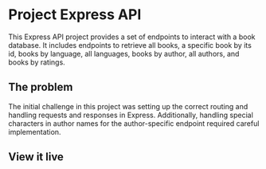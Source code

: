 # Project Express API

This Express API project provides a set of endpoints to interact with a book database. It includes endpoints to retrieve all books, a specific book by its id, books by language, all languages, books by author, all authors, and books by ratings.

## The problem

The initial challenge in this project was setting up the correct routing and handling requests and responses in Express. Additionally, handling special characters in author names for the author-specific endpoint required careful implementation.

## View it live

